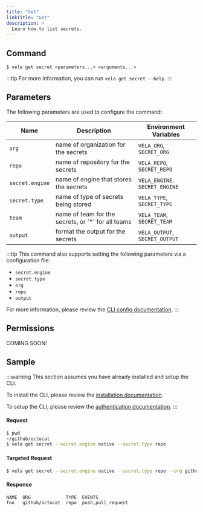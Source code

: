 ```yaml
---
title: "Get"
linkTitle: "Get"
description: >
  Learn how to list secrets.
---
```


## Command

```
$ vela get secret <parameters...> <arguments...>
```

:::tip
For more information, you can run `vela get secret --help`.
:::

## Parameters

The following parameters are used to configure the command:

| Name            | Description                                         | Environment Variables          |
| --------------- | --------------------------------------------------- | ------------------------------ |
| `org`           | name of organization for the secrets                | `VELA_ORG`, `SECRET_ORG`       |
| `repo`          | name of repository for the secrets                  | `VELA_REPO`, `SECRET_REPO`     |
| `secret.engine` | name of engine that stores the secrets              | `VELA_ENGINE`. `SECRET_ENGINE` |
| `secret.type`   | name of type of secrets being stored                | `VELA_TYPE`, `SECRET_TYPE`     |
| `team`          | name of team for the secrets, or '\*' for all teams | `VELA_TEAM`, `SECRET_TEAM`     |
| `output`        | format the output for the secrets                   | `VELA_OUTPUT`, `SECRET_OUTPUT` |

:::tip
This command also supports setting the following parameters via a configuration file:

- `secret.engine`
- `secret.type`
- `org`
- `repo`
- `output`

For more information, please review the [CLI config documentation](/docs//docs/reference/cli/config.md).
:::

## Permissions

COMING SOON!

## Sample

:::warning
This section assumes you have already installed and setup the CLI.

To install the CLI, please review the [installation documentation](/docs/reference/cli/install.md).

To setup the CLI, please review the [authentication documentation](/docs/reference/cli/authentication.md).
:::

#### Request

```sh
$ pwd
~/github/octocat
$ vela get secret --secret.engine native --secret.type repo
```

#### Targeted Request

```sh
$ vela get secret --secret.engine native --secret.type repo --org github --repo octocat
```

#### Response

```sh
NAME  ORG             TYPE  EVENTS
foo   github/octocat  repo  push,pull_request
```
